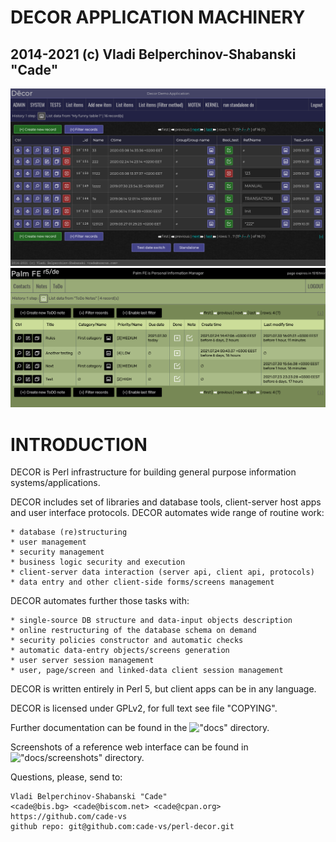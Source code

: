 


#  DECOR APPLICATION MACHINERY
##   2014-2021 (c) Vladi Belperchinov-Shabanski "Cade"

![DECOR Screenshot](docs/screenshots/decor_2021-04-16_list_my_funny_table_16_records.png)
![DECOR PalmFE App Screenshot](docs/screenshots/2021-07-31_Palm_FE_r5_de_List_ToDo.png)

#  INTRODUCTION

DECOR is Perl infrastructure for building general purpose information
systems/applications.

DECOR includes set of libraries and database tools, client-server host apps
and user interface protocols. DECOR automates wide range of routine work:

    * database (re)structuring
    * user management
    * security management
    * business logic security and execution
    * client-server data interaction (server api, client api, protocols)
    * data entry and other client-side forms/screens management

DECOR automates further those tasks with:

    * single-source DB structure and data-input objects description
    * online restructuring of the database schema on demand
    * security policies constructor and automatic checks
    * automatic data-entry objects/screens generation
    * user server session management
    * user, page/screen and linked-data client session management

DECOR is written entirely in Perl 5, but client apps can be in any language.

DECOR is licensed under GPLv2, for full text see file "COPYING".

Further documentation can be found in the !["docs"](docs) directory.

Screenshots of a reference web interface can be found in 
!["docs/screenshots"](docs/screenshots) directory.

Questions, please, send to:

    Vladi Belperchinov-Shabanski "Cade"
    <cade@bis.bg> <cade@biscom.net> <cade@cpan.org>
    https://github.com/cade-vs
    github repo: git@github.com:cade-vs/perl-decor.git
